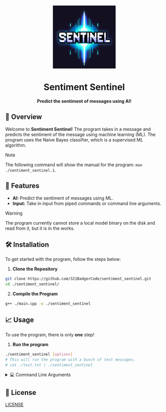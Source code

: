 <p align="center">
	<img src="./asset/logo.png" alt="Sentiment Sentinel Logo" width="200" height="200">
</p>

<h1 align="center">Sentiment Sentinel</h1>

<p align="center">
	<strong>Predict the sentiment of messages using AI!</strong>
</p>

## 🚀 Overview

Welcome to **Sentiment Sentinel**! The program takes in a message and predicts the sentiment of the message using machine learning (ML). The program uses the Naive Bayes classifier, which is a supervised ML algorithm.

> [!NOTE]
> The following command will show the manual for the program: `man ./sentiment_sentinel.1`.

## 🎨 Features

- **AI:** Predict the sentiment of messages using ML.
- **Input:** Take in input from piped commands or command line arguments.

> [!WARNING]
> The program currently cannot store a local model binary on the disk and read from it, but it is in the works.

## 🛠️ Installation

To get started with the program, follow the steps below:

1. **Clone the Repository**
```sh
git clone https://github.com/321BadgerCode/sentiment_sentinel.git
cd ./sentiment_sentinel/
```

2. **Compile the Program**
```sh
g++ ./main.cpp -o ./sentiment_sentinel
```

## 📈 Usage

To use the program, there is only **one** step!

1. **Run the program**
```sh
./sentiment_sentinel [options]
# This will run the program with a bunch of test messages.
# cat ./test.txt | ./sentiment_sentinel
```

<details>

<summary>💻 Command Line Arguments</summary>

**Command Line Arguments**:
|	**Argument**		|	**Description**		|	**Default**	|
|	:---:			|	:---:			|	:---:		|
|	`-h & --help`		|	Help menu		|			|
|	`--version`		|	Version number		|			|
|	`-m & --message`	|	Message to predict	|			|
|	`-s & --smoothing`	|	Smoothing factor	|	1.0		|

</details>

## 📜 License

[LICENSE](./LICENSE)